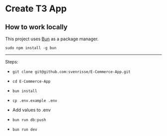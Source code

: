 # Create T3 App

## How to work locally

This project uses [Bun](https://bun.sh/) as a package manager.

```sudo npm install -g bun```

--- 
Steps:

- ```git clone git@github.com:svenrisse/E-Commerce-App.git```

- ```cd E-Commerce-App```

- ```bun install```

- ```cp .env.example .env```

- Add values to .env

- ```bun run db:push```

- ```bun run dev```



